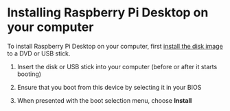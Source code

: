 # Installing Raspberry Pi Desktop on your computer

To install Raspberry Pi Desktop on your computer, first [install the disk image](../installing-iso/README.md)
to a DVD or USB stick.

1. Insert the disk or USB stick into your computer (before or after it starts
booting)

1. Ensure that you boot from this device by selecting it in your BIOS

1. When presented with the boot selection menu, choose **Install**

